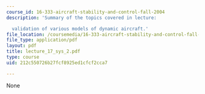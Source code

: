 ```yaml
---
course_id: 16-333-aircraft-stability-and-control-fall-2004
description: 'Summary of the topics covered in lecture:

  validation of various models of dynamic aircraft.'
file_location: /coursemedia/16-333-aircraft-stability-and-control-fall-2004/212c550726b27fcf8925ed1cfcf2cca7_lecture_17_sys_2.pdf
file_type: application/pdf
layout: pdf
title: lecture_17_sys_2.pdf
type: course
uid: 212c550726b27fcf8925ed1cfcf2cca7

---
```

None